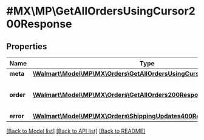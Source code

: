 # #MX\MP\GetAllOrdersUsingCursor200Response

## Properties

Name | Type | Description | Notes
------------ | ------------- | ------------- | -------------
**meta** | [**\Walmart\Model\MP\MX\Orders\GetAllOrdersUsingCursor200ResponseMeta**](GetAllOrdersUsingCursor200ResponseMeta.md) |  | [optional]
**order** | [**\Walmart\Model\MP\MX\Orders\GetAllOrders200ResponseOrderInner[]**](GetAllOrders200ResponseOrderInner.md) | Information about the purchase order | [optional]
**error** | [**\Walmart\Model\MP\MX\Orders\ShippingUpdates400ResponseError**](ShippingUpdates400ResponseError.md) |  | [optional]


[[Back to Model list]](../) [[Back to API list]](../../Api/MX/MP) [[Back to README]](../../README.md)
